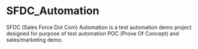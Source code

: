 # SFDC_Automation

SFDC (Sales Force Dot Com) Automation is a test automation demo project designed for purpose of test automation POC (Prove Of Concept) and sales/marketing demo.